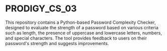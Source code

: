 # PRODIGY_CS_03
This repository contains a Python-based  Password Complexity Checker, designed to evaluate the strength of a password based on various criteria such as length, the presence of uppercase and lowercase letters, numbers, and special characters. The tool provides feedback to users on their password's strength and suggests improvements.

